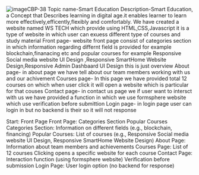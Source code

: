 ![image](https://github.com/HarshdeepSingh7/education-website-assets/assets/149670813/e2a60310-3038-4bd1-9268-bfb33b83da82)CBP-38 
Topic name-Smart Education
Description-Smart Education, a Concept that Describes learning in digital age.it enables learner to learn more effectively,efficently,flexibly and comfortably.
We have created a website named WS TECH which provide using HTML,CSS,Javascript it is a type of website in which user can exuess different type of courses and study material 
Front page-
website front page consist of categories section in which information regarding differnt field is provided for example blockchain,finanacing etc
and popular courses for example Responsive Social media website UI Design ,Responsive SmartHome Website Design,Responsive Admin Dashbaard UI Design this is just overview
About page-
in about page we have tell about our team members working with us and our achivement
Courses page-
In this page we have provided total 12 courses on which when user click it will open a website which is particular for that couses
Contact page-
in contact us page we if user want to intersct with us we have provided a function in which we use formsphere website which use verification before submittion
Login page-
in login page user can login in but no backend is their so it will not response

Start: Front Page
Front Page:
Categories Section
Popular Courses
Categories Section:
Information on different fields (e.g., blockchain, financing)
Popular Courses:
List of courses (e.g., Responsive Social media website UI Design, Responsive SmartHome Website Design)
About Page:
Information about team members and achievements
Courses Page:
List of 12 courses
Clicking opens a specific website for each course
Contact Page:
Interaction function (using formsphere website)
Verification before submission
Login Page:
User login option (no backend for response)


